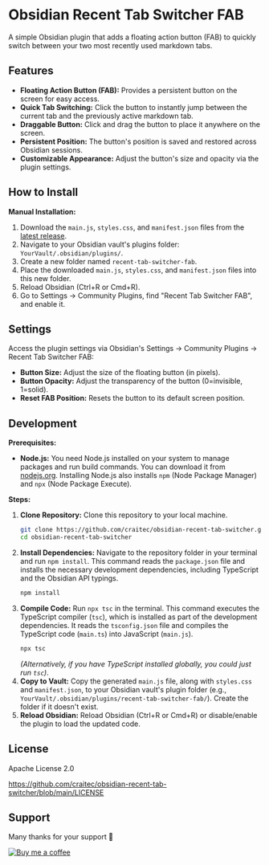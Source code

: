 # Obsidian Recent Tab Switcher FAB

A simple Obsidian plugin that adds a floating action button (FAB) to quickly switch between your two most recently used markdown tabs.

## Features

* **Floating Action Button (FAB):** Provides a persistent button on the screen for easy access.
* **Quick Tab Switching:** Click the button to instantly jump between the current tab and the previously active markdown tab.
* **Draggable Button:** Click and drag the button to place it anywhere on the screen.
* **Persistent Position:** The button's position is saved and restored across Obsidian sessions.
* **Customizable Appearance:** Adjust the button's size and opacity via the plugin settings.

## How to Install

**Manual Installation:**

1.  Download the `main.js`, `styles.css`, and `manifest.json` files from the [latest release](https://github.com/craitec/obsidian-recent-tab-switcher/releases/latest).
2.  Navigate to your Obsidian vault's plugins folder: `YourVault/.obsidian/plugins/`.
3.  Create a new folder named `recent-tab-switcher-fab`.
4.  Place the downloaded `main.js`, `styles.css`, and `manifest.json` files into this new folder.
5.  Reload Obsidian (Ctrl+R or Cmd+R).
6.  Go to Settings -> Community Plugins, find "Recent Tab Switcher FAB", and enable it.

## Settings

Access the plugin settings via Obsidian's Settings -> Community Plugins -> Recent Tab Switcher FAB:

* **Button Size:** Adjust the size of the floating button (in pixels).
* **Button Opacity:** Adjust the transparency of the button (0=invisible, 1=solid).
* **Reset FAB Position:** Resets the button to its default screen position.

## Development

**Prerequisites:**

* **Node.js:** You need Node.js installed on your system to manage packages and run build commands. You can download it from [nodejs.org](https://nodejs.org/). Installing Node.js also installs `npm` (Node Package Manager) and `npx` (Node Package Execute).

**Steps:**

1.  **Clone Repository:** Clone this repository to your local machine.
    ```bash
    git clone https://github.com/craitec/obsidian-recent-tab-switcher.git
    cd obsidian-recent-tab-switcher
    ```
2.  **Install Dependencies:** Navigate to the repository folder in your terminal and run `npm install`. This command reads the `package.json` file and installs the necessary development dependencies, including TypeScript and the Obsidian API typings.
    ```bash
    npm install
    ```
3.  **Compile Code:** Run `npx tsc` in the terminal. This command executes the TypeScript compiler (`tsc`), which is installed as part of the development dependencies. It reads the `tsconfig.json` file and compiles the TypeScript code (`main.ts`) into JavaScript (`main.js`).
    ```bash
    npx tsc
    ```
    *(Alternatively, if you have TypeScript installed globally, you could just run `tsc`)*.
4.  **Copy to Vault:** Copy the generated `main.js` file, along with `styles.css` and `manifest.json`, to your Obsidian vault's plugin folder (e.g., `YourVault/.obsidian/plugins/recent-tab-switcher-fab/`). Create the folder if it doesn't exist.
5.  **Reload Obsidian:** Reload Obsidian (Ctrl+R or Cmd+R) or disable/enable the plugin to load the updated code.


## License

Apache License 2.0

https://github.com/craitec/obsidian-recent-tab-switcher/blob/main/LICENSE

## Support

Many thanks for your support&nbsp;🙂

[![Buy&nbsp;me&nbsp;a&nbsp;coffee](https://img.shields.io/badge/Buy%20me%20a%20coffee-☕-brightorange?style=flat-square)](https://buymeacoffee.com/craitec)
